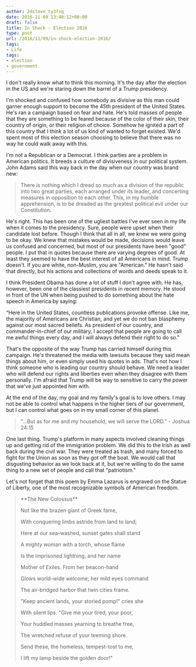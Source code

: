 ```yaml
---
author: 2dsteve_ty3fxq
date: 2016-11-09 13:40:12+00:00
draft: false
title: In Shock - Election 2016
type: post
url: /2016/11/09/in-shock-election-2016/
tags:
- Life
tags:
- election
- government
---
```


I don't really know what to think this morning. It's the day after the election in the US and we're staring down the barrel of a Trump presidency.

I'm shocked and confused how somebody as divisive as this man could garner enough support to become the 45th president of the United States. He's ran a campaign based on fear and hate. He's told masses of people that they are something to be feared because of the color of their skin, their country of origin, or their religion of choice. Somehow he ignited a part of this country that I think a lot of us kind of wanted to forget existed. We'd spent most of this election season choosing to believe that there was no way he could walk away with this.

I'm not a Republican or a Democrat. I think parties are a problem in American politics. It breeds a culture of divisiveness in our political system. John Adams said this way back in the day when our country was brand new:


<blockquote>There is nothing which I dread so much as a division of the republic into two great parties, each arranged under its leader, and concerting measures in opposition to each other. This, in my humble apprehension, is to be dreaded as the greatest political evil under our Constitution.</blockquote>


He's right. This has been one of the ugliest battles I've ever seen in my life when it comes to the presidency. Sure, people were upset when their candidate lost before. Though I think that all in all, we knew we were going to be okay. We knew that mistakes would be made, decisions would leave us confused and concerned, but most of our presidents have been "good" people. I put that in quotes because there are varying degrees of good. At least they seemed to have the best interest of all Americans in mind. Trump doesn't. If you are white, non-Muslim, you are "American." He hasn't said that directly, but his actions and collections of words and deeds speak to it.

I think President Obama has done a lot of stuff I don't agree with. He has, however, been one of the classiest presidents in recent memory. He stood in front of the UN when being pushed to do something about the hate speech in America by saying:

“Here in the United States, countless publications provoke offense. Like me, the majority of Americans are Christian, and yet we do not ban blasphemy against our most sacred beliefs. As president of our country, and commander-in-chief of our military, I accept that people are going to call me awful things every day, and I will always defend their right to do so."

That's the opposite of the way Trump has carried himself during this campaign. He's threatened the media with lawsuits because they said mean things about him, or even simply used his quotes in ads. That's not how I think someone who is leading our country should behave. We need a leader who will defend our rights and liberties even when they disagree with them personally. I'm afraid that Trump will be way to sensitive to carry the power that we've just appointed him with.

At the end of the day, my goal and my family's goal is to love others. I may not be able to control what happens in the higher tiers of our government, but I can control what goes on in my small corner of this planet.


<blockquote>"...But as for me and my household, we will serve the LORD." - Joshua 24:15</blockquote>


One last thing. Trump's platform in many aspects involved cleaning things up and getting rid of the immigration problem. We did this to the Irish as well back during the civil war. They were treated as trash, and many forced to fight for the Union as soon as they got off the boat. We would call that disgusting behavior as we look back at it, but we're willing to do the same thing to a new set of people and call that "patriotism."

Let's not forget that this poem by Emma Lazarus is engraved on the Statue of Liberty, one of the most recognizable symbols of American freedom.


<blockquote>**The New Colossus**

Not like the brazen giant of Greek fame,

With conquering limbs astride from land to land;

Here at our sea-washed, sunset gates shall stand

A mighty woman with a torch, whose flame

Is the imprisoned lightning, and her name

Mother of Exiles. From her beacon-hand

Glows world-wide welcome; her mild eyes command

The air-bridged harbor that twin cities frame.

"Keep ancient lands, your storied pomp!" cries she

With silent lips. "Give me your tired, your poor,

Your huddled masses yearning to breathe free,

The wretched refuse of your teeming shore.

Send these, the homeless, tempest-tost to me,

I lift my lamp beside the golden door!"</blockquote>

